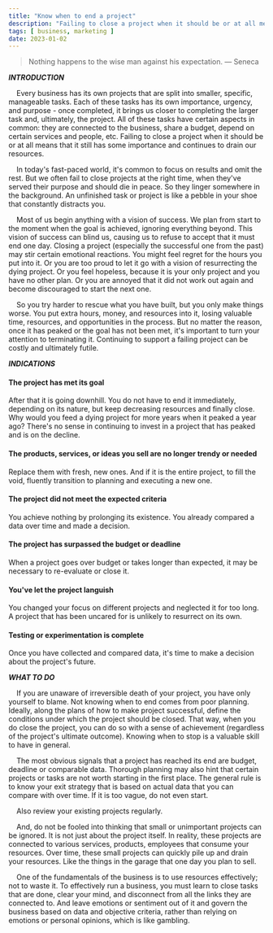```yaml
---
title: "Know when to end a project"
description: "Failing to close a project when it should be or at all means that it still has some importance and continues to drain our resources."
tags: [ business, marketing ]
date: 2023-01-02
---
```


>Nothing happens to the wise man against his expectation. — Seneca

**_INTRODUCTION_**

    Every business has its own projects that are split into smaller, specific, manageable tasks. Each of these tasks has its own importance, urgency, and purpose - once completed, it brings us closer to completing the larger task and, ultimately, the project. All of these tasks have certain aspects in common: they are connected to the business, share a budget, depend on certain services and people, etc. Failing to close a project when it should be or at all means that it still has some importance and continues to drain our resources.

    In today's fast-paced world, it's common to focus on results and omit the rest. But we often fail to close projects at the right time, when they've served their purpose and should die in peace. So they linger somewhere in the background. An unfinished task or project is like a pebble in your shoe that constantly distracts you.

    Most of us begin anything with a vision of success. We plan from start to the moment when the goal is achieved, ignoring everything beyond. This vision of success can blind us, causing us to refuse to accept that it must end one day. Closing a project (especially the successful one from the past) may stir certain emotional reactions. You might feel regret for the hours you put into it. Or you are too proud to let it go with a vision of resurrecting the dying project. Or you feel hopeless, because it is your only project and you have no other plan. Or you are annoyed that it did not work out again and become discouraged to start the next one.

    So you try harder to rescue what you have built, but you only make things worse. You put extra hours, money, and resources into it, losing valuable time, resources, and opportunities in the process. But no matter the reason, once it has peaked or the goal has not been met, it's important to turn your attention to terminating it. Continuing to support a failing project can be costly and ultimately futile.

**_INDICATIONS_**

#### The project has met its goal
 
After that it is going downhill. You do not have to end it immediately, depending on its nature, but keep decreasing resources and finally close. Why would you feed a dying project for more years when it peaked a year ago? There's no sense in continuing to invest in a project that has peaked and is on the decline.

#### The products, services, or ideas you sell are no longer trendy or needed

Replace them with fresh, new ones. And if it is the entire project, to fill the void, fluently transition to planning and executing a new one.

#### The project did not meet the expected criteria

You achieve nothing by prolonging its existence. You already compared a data over time and made a decision.

#### The project has surpassed the budget or deadline

When a project goes over budget or takes longer than expected, it may be necessary to re-evaluate or close it.

#### You've let the project languish

You changed your focus on different projects and neglected it for too long. A project that has been uncared for is unlikely to resurrect on its own.

#### Testing or experimentation is complete

Once you have collected and compared data, it's time to make a decision about the project's future.

**_WHAT TO DO_**

    If you are unaware of irreversible death of your project, you have only yourself to blame. Not knowing when to end comes from poor planning. Ideally, along the plans of how to make project successful, define the conditions under which the project should be closed. That way, when you do close the project, you can do so with a sense of achievement (regardless of the project's ultimate outcome). Knowing when to stop is a valuable skill to have in general.

    The most obvious signals that a project has reached its end are budget, deadline or comparable data. Thorough planning may also hint that certain projects or tasks are not worth starting in the first place. The general rule is to know your exit strategy that is based on actual data that you can compare with over time. If it is too vague, do not even start. 

    Also review your existing projects regularly.

    And, do not be fooled into thinking that small or unimportant projects can be ignored. It is not just about the project itself. In reality, these projects are connected to various services, products, employees that consume your resources. Over time, these small projects can quickly pile up and drain your resources. Like the things in the garage that one day you plan to sell. 

    One of the fundamentals of the business is to use resources effectively; not to waste it. To effectively run a business, you must learn to close tasks that are done, clear your mind, and disconnect from all the links they are connected to. And leave emotions or sentiment out of it and govern the business based on data and objective criteria, rather than relying on emotions or personal opinions, which is like gambling.
